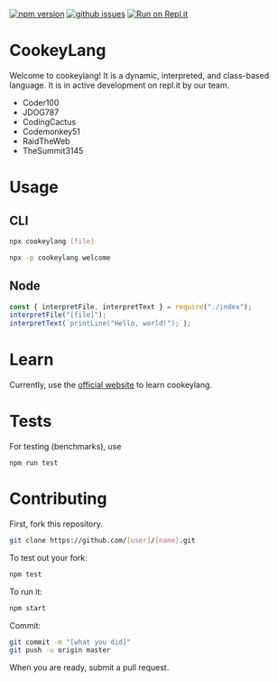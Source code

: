 [![npm version](https://badge.fury.io/js/cookeylang.svg)](https://badge.fury.io/js/cookeylang)
[![github issues](https://img.shields.io/github/issues/CookeyLang/CookeyLang)](https://github.com/CookeyLang/CookeyLang/issues)
[![Run on Repl.it](https://repl.it/badge/github/CookeyLang/CookeyLang)](https://repl.it/github/CookeyLang/CookeyLang)
# CookeyLang
Welcome to cookeylang! It is a dynamic, interpreted, and class-based language.
It is in active development on repl.it by our team.
- Coder100
- JDOG787
- CodingCactus
- Codemonkey51
- RaidTheWeb
- TheSummit3145

# Usage
## CLI
```sh
npx cookeylang [file]
```
```sh
npx -p cookeylang welcome
```

## Node
```js
const { interpretFile, interpretText } = require("./index");
interpretFile("[file]");
interpretText(`printLine("Hello, world!");`);
```

# Learn
Currently, use the [official website](https://cookeylangteam.repl.co) to learn cookeylang.

# Tests
For testing (benchmarks), use
```
npm run test
```

# Contributing
First, fork this repository.
```sh
git clone https://github.com/[user]/[name].git
```
To test out your fork:
```sh
npm test
```
To run it:
```sh
npm start
```
Commit:
```sh
git commit -m "[what you did]"
git push -u origin master
```
When you are ready, submit a pull request.